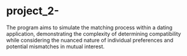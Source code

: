 # project_2-
The program aims to simulate the matching process within a dating application, demonstrating the complexity of determining compatibility while considering the nuanced nature of individual preferences and potential mismatches in mutual interest.
